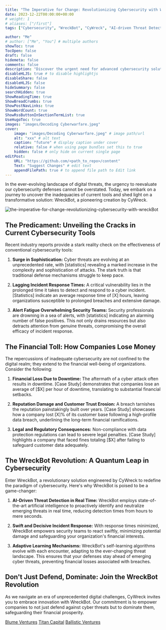 ```yaml
---
title: "The Imperative for Change: Revolutionizing Cybersecurity with WreckBot"
date: 2023-12-22T00:00:00+00:00
# weight: 1
# aliases: ["/first"]
tags: ["Cybersecurity", "WreckBot", "CyWreck", "AI-driven Threat Detection", "Incident Response", "Cyber Threats", "Digital Security", "Financial Loss", "Reputation Damage", "Legal Consequences"]

author: "Me"
# author: ["Me", "You"] # multiple authors
showToc: true
TocOpen: false
draft: false
hidemeta: false
comments: false
description: "Discover the urgent need for advanced cybersecurity solutions and how WreckBot by CyWreck is revolutionizing threat detection and response with AI-driven technology."
disableHLJS: true # to disable highlightjs
disableShare: false
disableHLJS: false
hideSummary: false
searchHidden: true
ShowReadingTime: true
ShowBreadCrumbs: true
ShowPostNavLinks: true
ShowWordCount: true
ShowRssButtonInSectionTermList: true
UseHugoToc: true
images: "images/Decoding Cyberwarfare.jpeg"
cover:
    image: "images/Decoding Cyberwarfare.jpeg" # image path/url
    alt: "xxx" # alt text
    caption: "future" # display caption under cover
    relative: false # when using page bundles set this to true
    hidden: false # only hide on current single page
editPost:
    URL: "https://github.com/<path_to_repo>/content"
    Text: "Suggest Changes" # edit text
    appendFilePath: true # to append file path to Edit link
---
```


In the ever-evolving landscape of digital threats, the urgency to reevaluate our cybersecurity defenses cannot be overstated. Today, we embark on a journey to uncover the inadequacies of current tools and shed light on a transformative solution: WreckBot, a pioneering creation by CyWreck.

![the-imperative-for-change-revolutionizing-cybersecurity-with-wreckBot](/images/the-imperative-for-change-revolutionizing-cybersecurity-with-wreckBot.jpeg)

## The Predicament: Unveiling the Cracks in Current Cybersecurity Tools
Recent industry reports provide a stark reality check on the effectiveness of conventional cybersecurity tools:

1. **Surge in Sophistication:** Cyber threats are evolving at an unprecedented rate, with [statistics] revealing a marked increase in the complexity and sophistication of attacks. The stark truth is that traditional defense mechanisms struggle to keep pace.

2. **Lagging Incident Response Times:** A critical vulnerability lies in the prolonged time it takes to detect and respond to a cyber incident. [Statistics] indicate an average response time of [X] hours, leaving organizations susceptible to prolonged breaches and extensive damage.

3. **Alert Fatigue Overwhelming Security Teams:** Security professionals are drowning in a sea of alerts, with [statistics] indicating an alarming number of false positives. This not only drains resources but also detracts attention from genuine threats, compromising the overall efficacy of incident response.

## The Financial Toll: How Companies Lose Money
The repercussions of inadequate cybersecurity are not confined to the digital realm; they extend to the financial well-being of organizations. Consider the following:

1. **Financial Loss Due to Downtime:** The aftermath of a cyber attack often results in downtime. [Case Study] demonstrates that companies lose an average of [$X] per hour of downtime, translating to substantial financial setbacks.

2. **Reputation Damage and Customer Trust Erosion:** A breach tarnishes the reputation painstakingly built over years. [Case Study] showcases how a company lost [X]% of its customer base following a high-profile data breach, underlining the long-term financial ramifications.

3. **Legal and Regulatory Consequences:** Non-compliance with data protection regulations can lead to severe legal penalties. [Case Study] highlights a company that faced fines totaling [$X] after failing to safeguard customer data adequately.

## The WreckBot Revolution: A Quantum Leap in Cybersecurity
Enter WreckBot, a revolutionary solution engineered by CyWreck to redefine the paradigm of cybersecurity. Here's why WreckBot is poised to be a game-changer:

1. **AI-Driven Threat Detection in Real Time:** WreckBot employs state-of-the-art artificial intelligence to proactively identify and neutralize emerging threats in real time, reducing detection times from hours to mere seconds.

2. **Swift and Decisive Incident Response:** With response times minimized, WreckBot empowers security teams to react swiftly, minimizing potential damage and safeguarding your organization's financial interests.

3. **Adaptive Learning Mechanisms:** WreckBot's self-learning algorithms evolve with each encounter, adapting to the ever-changing threat landscape. This ensures that your defenses stay ahead of emerging cyber threats, preventing financial losses associated with breaches.

## Don't Just Defend, Dominate: Join the WreckBot Revolution
As we navigate an era of unprecedented digital challenges, CyWreck invites you to embrace innovation with WreckBot. Our commitment is to empower companies to not just defend against cyber threats but to dominate them, safeguarding their financial prosperity.


[Blume Ventures](https://www.linkedin.com/company/blume-venture-advisors/)  [Titan Capital](https://www.linkedin.com/in/titan-capital-853b821b4/)   [Ballistic Ventures](https://www.linkedin.com/company/ballistic-ventures/)

